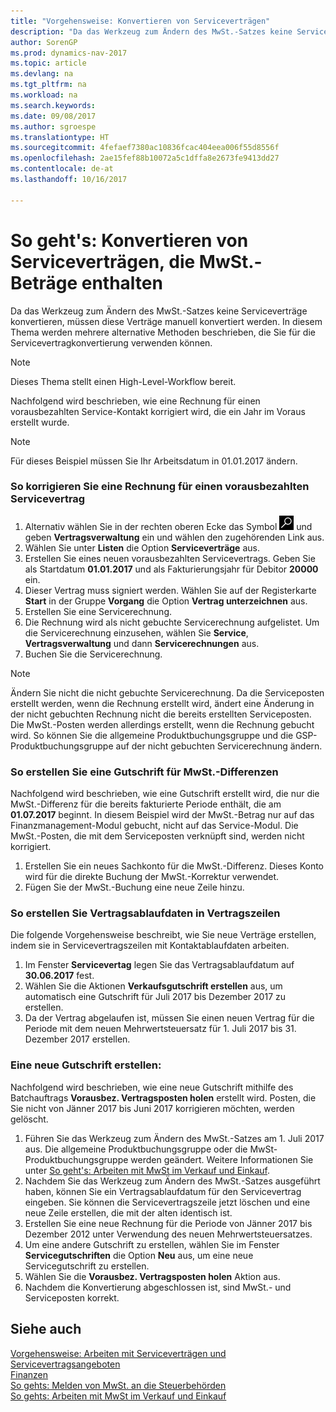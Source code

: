 ```yaml
---
title: "Vorgehensweise: Konvertieren von Serviceverträgen"
description: "Da das Werkzeug zum Ändern des MwSt.-Satzes keine Serviceverträge konvertieren, müssen diese Verträge manuell konvertiert werden. In diesem Thema werden mehrere alternative Methoden beschrieben, die Sie für die Servicevertragkonvertierung verwenden können."
author: SorenGP
ms.prod: dynamics-nav-2017
ms.topic: article
ms.devlang: na
ms.tgt_pltfrm: na
ms.workload: na
ms.search.keywords: 
ms.date: 09/08/2017
ms.author: sgroespe
ms.translationtype: HT
ms.sourcegitcommit: 4fefaef7380ac10836fcac404eea006f55d8556f
ms.openlocfilehash: 2ae15fef88b10072a5c1dffa8e2673fe9413dd27
ms.contentlocale: de-at
ms.lasthandoff: 10/16/2017

---
```

# <a name="how-to-convert-service-contracts-that-include-vat-amounts"></a>So geht's: Konvertieren von Serviceverträgen, die MwSt.-Beträge enthalten
Da das Werkzeug zum Ändern des MwSt.-Satzes keine Serviceverträge konvertieren, müssen diese Verträge manuell konvertiert werden. In diesem Thema werden mehrere alternative Methoden beschrieben, die Sie für die Servicevertragkonvertierung verwenden können.  

> [!NOTE]  
>  Dieses Thema stellt einen High-Level-Workflow bereit.  

 Nachfolgend wird beschrieben, wie eine Rechnung für einen vorausbezahlten Service-Kontakt korrigiert wird, die ein Jahr im Voraus erstellt wurde.  

> [!NOTE]  
>  Für dieses Beispiel müssen Sie Ihr Arbeitsdatum in 01.01.2017 ändern.  

### <a name="to-correct-an-invoice-for-a-prepaid-service-contract"></a>So korrigieren Sie eine Rechnung für einen vorausbezahlten Servicevertrag  
1. Alternativ wählen Sie in der rechten oberen Ecke das Symbol ![Nach Seite oder Bericht suchen](media/ui-search/search_small.png "Nach Seite oder Bericht suchen") und geben **Vertragsverwaltung** ein und wählen den zugehörenden Link aus.  
2. Wählen Sie unter **Listen** die Option **Serviceverträge** aus.  
3. Erstellen Sie eines neuen vorausbezahlten Servicevertrags. Geben Sie als Startdatum **01.01.2017** und als Fakturierungsjahr für Debitor **20000** ein.  
4. Dieser Vertrag muss signiert werden. Wählen Sie auf der Registerkarte **Start** in der Gruppe **Vorgang** die Option **Vertrag unterzeichnen** aus.  
5. Erstellen Sie eine Servicerechnung.
6. Die Rechnung wird als nicht gebuchte Servicerechnung aufgelistet. Um die Servicerechnung einzusehen, wählen Sie **Service**, **Vertragsverwaltung** und dann **Servicerechnungen** aus.  
7. Buchen Sie die Servicerechnung.  

> [!NOTE]  
>  Ändern Sie nicht die nicht gebuchte Servicerechnung. Da die Serviceposten erstellt werden, wenn die Rechnung erstellt wird, ändert eine Änderung in der nicht gebuchten Rechnung nicht die bereits erstellten Serviceposten. Die MwSt.-Posten werden allerdings erstellt, wenn die Rechnung gebucht wird. So können Sie die allgemeine Produktbuchungsgruppe und die GSP-Produktbuchungsgruppe auf der nicht gebuchten Servicerechnung ändern.  

### <a name="to-create-a-credit-memo-for-vat-difference"></a>So erstellen Sie eine Gutschrift für MwSt.-Differenzen  
Nachfolgend wird beschrieben, wie eine Gutschrift erstellt wird, die nur die MwSt.-Differenz für die bereits fakturierte Periode enthält, die am **01.07.2017** beginnt. In diesem Beispiel wird der MwSt.-Betrag nur auf das Finanzmanagement-Modul gebucht, nicht auf das Service-Modul. Die MwSt.-Posten, die mit dem Serviceposten verknüpft sind, werden nicht korrigiert.  

1. Erstellen Sie ein neues Sachkonto für die MwSt.-Differenz. Dieses Konto wird für die direkte Buchung der MwSt.-Korrektur verwendet.  
2. Fügen Sie der MwSt.-Buchung eine neue Zeile hinzu.  

### <a name="to-create-contract-expiration-dates-in-contract-lines"></a>So erstellen Sie Vertragsablaufdaten in Vertragszeilen  
Die folgende Vorgehensweise beschreibt, wie Sie neue Verträge erstellen, indem sie in Servicevertragszeilen mit Kontaktablaufdaten arbeiten.  

1. Im Fenster **Servicevertag** legen Sie das Vertragsablaufdatum auf **30.06.2017** fest.  
2. Wählen Sie die Aktionen **Verkaufsgutschrift erstellen** aus, um automatisch eine Gutschrift für Juli 2017 bis Dezember 2017 zu erstellen.  
3. Da der Vertrag abgelaufen ist, müssen Sie einen neuen Vertrag für die Periode mit dem neuen Mehrwertsteuersatz für 1. Juli 2017 bis 31. Dezember 2017 erstellen.  

### <a name="to-create-a-new-credit-memo"></a>Eine neue Gutschrift erstellen:  
Nachfolgend wird beschrieben, wie eine neue Gutschrift mithilfe des Batchauftrags **Vorausbez. Vertragsposten holen** erstellt wird. Posten, die Sie nicht von Jänner 2017 bis Juni 2017 korrigieren möchten, werden gelöscht.  

1. Führen Sie das Werkzeug zum Ändern des MwSt.-Satzes am 1. Juli 2017 aus. Die allgemeine Produktbuchungsgruppe oder die MwSt-Produktbuchungsgruppe werden geändert. Weitere Informationen Sie unter [So geht's: Arbeiten mit MwSt im Verkauf und Einkauf](finance-work-with-vat.md).  
2. Nachdem Sie das Werkzeug zum Ändern des MwSt.-Satzes ausgeführt haben, können Sie ein Vertragsablaufdatum für den Servicevertrag eingeben. Sie können die Servicevertragszeile jetzt löschen und eine neue Zeile erstellen, die mit der alten identisch ist.  
3. Erstellen Sie eine neue Rechnung für die Periode von Jänner 2017 bis Dezember 2012 unter Verwendung des neuen Mehrwertsteuersatzes.  
4. Um eine andere Gutschrift zu erstellen, wählen Sie im Fenster **Servicegutschriften** die Option **Neu** aus, um eine neue Servicegutschrift zu erstellen.  
5. Wählen Sie die **Vorausbez. Vertragsposten holen** Aktion aus.  
6. Nachdem die Konvertierung abgeschlossen ist, sind MwSt.- und Serviceposten korrekt.  

## <a name="see-also"></a>Siehe auch  
[Vorgehensweise: Arbeiten mit Serviceverträgen und Servicevertragsangeboten](service-how-to-create-service-contracts-and-service-contract-quotes.md)  
[Finanzen](finance.md)  
[So gehts: Melden von MwSt. an die Steuerbehörden](finance-how-report-vat.md)  
[So gehts: Arbeiten mit MwSt im Verkauf und Einkauf](finance-work-with-vat.md)  

